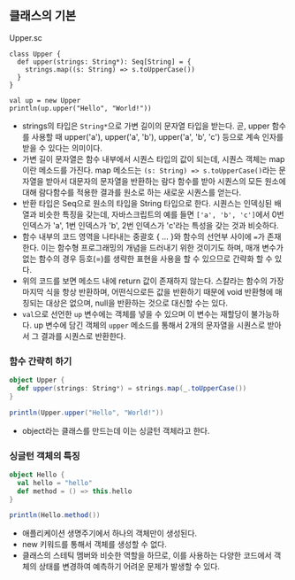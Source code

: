 ## 클래스의 기본

Upper.sc
```
class Upper {
  def upper(strings: String*): Seq[String] = {
    strings.map((s: String) => s.toUpperCase())
  }
}

val up = new Upper
println(up.upper("Hello", "World!"))
```

- strings의 타입은 `String*`으로 가변 길이의 문자열 타입을 받는다. 곧, upper 함수를 사용할 때 upper('a'), upper('a', 'b'), upper('a', 'b', 'c') 등으로 계속 인자를 받을 수 있다는 의미이다.
- 가변 길이 문자열은 함수 내부에서 시퀀스 타입의 값이 되는데, 시퀀스 객체는 map이란 메소드를 가진다. map 메소드는 `(s: String) => s.toUpperCase()`라는 문자열을 받아서 대문자의 문자열을 반환하는 람다 함수를 받아 시퀀스의 모든 원소에 대해 람다함수를 적용한 결과를 원소로 하는 새로운 시퀀스를 얻는다.
- 반환 타입은 Seq으로 원소의 타입을 String 타입으로 한다. 시퀀스는 인덱싱된 배열과 비슷한 특징을 갖는데, 자바스크립트의 예를 들면 `['a', 'b', 'c']`에서 0번 인덱스가 'a', 1번 인덱스가 'b', 2번 인덱스가 'c'라는 특성을 갖는 것과 비슷하다.
- 함수 내부의 코드 영역을 나타내는 중괄호 { ... }와 함수의 선언부 사이에 `=`가 존재한다. 이는 함수형 프로그래밍의 개념을 드러내기 위한 것이기도 하며, 매개 변수가 없는 함수의 경우 등호(=)를 생략한 표현을 사용을 할 수 있으므로 간략화 할 수 있다.
- 위의 코드를 보면 메소드 내에 return 값이 존재하지 않는다. 스칼라는 함수의 가장 마지막 식을 항상 반환하며, 어떤식으로든 값을 반환하기 때문에 void 반환형에 매칭되는 대상은 없으며, null을 반환하는 것으로 대신할 수는 있다.
- `val`으로 선언한 `up` 변수에는 객체를 넣을 수 있으며 이 변수는 재할당이 불가능하다. up 변수에 담긴 객체의 `upper` 메소드를 통해서 2개의 문자열을 시퀀스로 받아서 그 결과를 시퀀스로 반환한다.

### 함수 간략히 하기
```scala
object Upper {
  def upper(strings: String*) = strings.map(_.toUpperCase()) 
}

println(Upper.upper("Hello", "World!"))
```
- object라는 클래스를 만드는데 이는 싱글턴 객체라고 한다.

### 싱글턴 객체의 특징
```scala
object Hello {
  val hello = "hello"
  def method = () => this.hello
}

println(Hello.method())
```
- 애플리케이션 생명주기에서 하나의 객체만이 생성된다.
- new 키워드를 통해서 객체를 생성할 수 없다.
- 클래스의 스테틱 멤버와 비슷한 역할을 하므로, 이를 사용하는 다양한 코드에서 객체의 상태를 변경하여 예측하기 어려운 문제가 발생할 수 있다.
